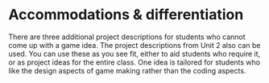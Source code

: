 # Accommodations & differentiation

There are three additional project descriptions for students who cannot come up with a game idea. The project descriptions from Unit 2 also can be used. You can use these as you see fit, either to aid students who require it, or as project ideas for the entire class. One idea is tailored for students who like the design aspects of game making rather than the coding aspects.
